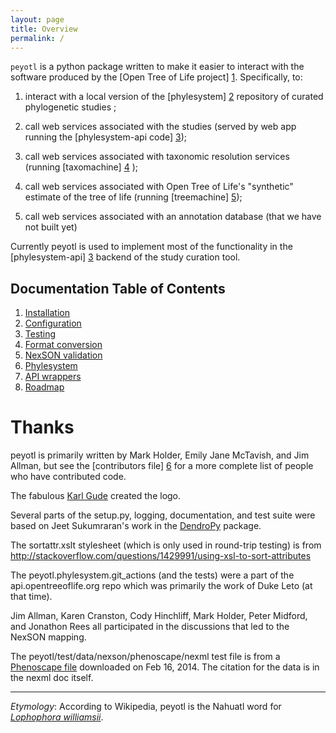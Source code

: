 ```yaml
---
layout: page
title: Overview
permalink: /
---
```


<code>peyotl</code> is a python package written to make it easier to
interact with the software produced by the [Open Tree of Life project] [1].
Specifically, to:

1. interact with a local version of the [phylesystem] [2] repository of curated phylogenetic studies ;

2. call web services associated with the studies (served by web app running the [phylesystem-api code] [3]);

3. call web services associated with taxonomic resolution services (running [taxomachine] [4] );

4. call web services associated with Open Tree of Life's "synthetic" estimate of the tree of life (running [treemachine] [5]);

5. call web services associated with an annotation database (that we have not built yet)

Currently peyotl is used to implement most of the functionality in the 
[phylesystem-api] [3] backend of the study curation tool.

## Documentation Table of Contents

  1. [Installation](./installation)
  2. [Configuration](./configuration)
  3. [Testing](./testing)
  4. [Format conversion](./format-conversion)
  6. [NexSON validation](./nexson-validation)
  6. [Phylesystem](./phylesystem)
  7. [API wrappers](./api-wrappers)
  8. [Roadmap](./roadmap)

# Thanks

peyotl is primarily written by Mark Holder, Emily Jane McTavish, and Jim Allman, 
but see the [contributors file] [6] for a more complete list
of people who have contributed code.

The fabulous <a href="http://karlgude.com/about/">Karl Gude</a> created the logo.

Several parts of the setup.py, logging, documentation, and test suite were 
based on Jeet Sukumraran's work in the [DendroPy](http://pythonhosted.org/DendroPy/) package.

The sortattr.xslt stylesheet (which is only used in round-trip testing) is from 
   http://stackoverflow.com/questions/1429991/using-xsl-to-sort-attributes

The peyotl.phylesystem.git_actions (and the tests) were a part of the api.opentreeoflife.org
    repo which was primarily the work of Duke Leto (at that time).

Jim Allman, Karen Cranston, Cody Hinchliff, Mark Holder, Peter Midford, and Jonathon Rees
all participated in the discussions that led to the NexSON mapping.

The peyotl/test/data/nexson/phenoscape/nexml test file is from a [Phenoscape file](https://raw.github.com/phenoscape/phenoscape-data/master/Curation%20Files/completed-phenex-files/Characiformes/Buckup_1998.xml
) downloaded on Feb 16, 2014.  The citation for the data is in the nexml doc itself.

****************

*Etymology*: According to Wikipedia, peyotl is the Nahuatl word for [*Lophophora williamsii*](http://en.wikipedia.org/wiki/Lophophora_williamsii).

[1]: http://blog.opentreeoflife.org/
[2]: https://github.com/OpenTreeOfLife/phylesystem
[3]: https://github.com/OpenTreeOfLife/api.opentreeoflife.org/
[4]: https://github.com/OpenTreeOfLife/taxomachine
[5]: https://github.com/OpenTreeOfLife/treemachine
[6]: https://raw.githubusercontent.com/OpenTreeOfLife/peyotl/master/CONTRIBUTORS.txt
